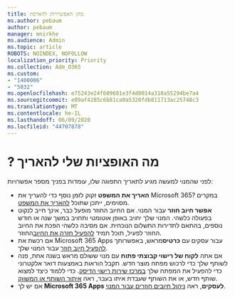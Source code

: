 ```yaml
---
title: מהן האפשרויות להארכת
ms.author: pebaum
author: pebaum
manager: mnirkhe
ms.audience: Admin
ms.topic: article
ROBOTS: NOINDEX, NOFOLLOW
localization_priority: Priority
ms.collection: Adm_O365
ms.custom:
- "1400006"
- "5832"
ms.openlocfilehash: e75243e24f609601e3f4d0014a318a55294be7a4
ms.sourcegitcommit: e09af4285c6b81ca0a5320fdb811713ac25748c3
ms.translationtype: MT
ms.contentlocale: he-IL
ms.lasthandoff: 06/09/2020
ms.locfileid: "44707878"
---
```

# <a name="what-are-my-options-to-extend"></a>? מה האופציות שלי להאריך

לפני שהמנוי למעשה מגיע לתאריך התפוגה שלו, עומדות בפניך מספר אפשרויות:

- **האריך את המשפט**  זקוק לזמן נוסף כדי להעריך את Microsoft 365? במקרים מסוימים, ייתכן שתוכל [להאריך את המשפט](https://docs.microsoft.com/microsoft-365/commerce/extend-your-trial?view=o365-worldwide).  
- **אפשר חיוב חוזר** עבור המנוי. אם החיוב החוזר מופעל כבר, אינך חייב לנקוט בפעולה כלשהי. המנוי שלך יחויב באופן אוטומטי ותחויב במשך שנה או חודש נוספים, בהתאם לתדירות התשלום הנוכחית. אם מסיבה כלשהי הפכת את החיוב החוזר לפעיל, תוכל תמיד [להפעיל חזרה את החיוב](https://docs.microsoft.com/microsoft-365/commerce/subscriptions/renew-your-subscription?view=o365-worldwide)החוזר.
- אם רכשת את Microsoft 365 Apps עבור עסקים עם **כרטיס**מראש, באפשרותך [להפעיל חיוב חוזר](https://docs.microsoft.com/microsoft-365/commerce/subscriptions/renew-your-subscription?view=o365-worldwide) עבור המנוי שלך.
- אם אתה **לקוח של רישוי קבוצתי פתוח** עם מנוי ששולם מראש בשנה אחת, פנה לשותף שלך כדי לרכוש מפתח מוצר חדש. תקבל הוראות באמצעות דואר אלקטרוני כדי להפעיל את המפתח שלך [במרכז שירות רישוי הדיסק](https://go.microsoft.com/fwlink/p/?LinkID=282016). כדי ללמוד כיצד למצוא שותף חדש, או את השותף שעבדת איתו בעבר, ראה [איתור השותף או המשווק](https://docs.microsoft.com/microsoft-365/admin/manage/find-your-partner-or-reseller?view=o365-worldwide).
- אם יש לך **Microsoft 365 Apps לעסקים**, ראה [ניהול חיובים חוזרים עבור המנוי](https://docs.microsoft.com/microsoft-365/commerce/subscriptions/renew-your-subscription?view=o365-worldwide).
